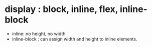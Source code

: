 # display : block, inline, flex, inline-block

  - inline: no height, no width
  - inline-block : can assign width and height to inline elements.
